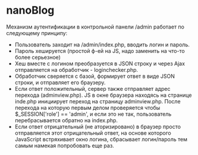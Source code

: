 # nanoBlog
Механизм аутентификации в контрольной панели /admin работает по следующему принципу:
* Пользователь заходит на /admin/index.php, вводить логин и пароль.
* Пароль хешируется (простой ф-ей на JS, надо заменить на что-то более серьезное)
* Хеш вместе с логином преобразуется в JSON строку и через Ajax отправляется на обработчик - loginchecker.php.
* Обработчик сверяется с базой, формирует ответ в виде JSON строки, и отправляет его браузеру.
* Если ответ положительный, сервер также отправляет адрес перехода (adminview.php). JS в окне браузера находясь на странице inde.php
инициирует переход на страницу adminview.php. После перехода на которую первым делом проверяется чтобы $_SESSION['role'] == 'admin', и если это не так,
пользователь перебрасывается обратно на index.php.
* Если ответ отрицательный (не аторизировано) в браузер просто отправляется этот отрицательный ответ, на основе которого JavaScript встряхивает
окно логина, сбрасывает логин/пароль тем самым намекая попробовать еще раз.
